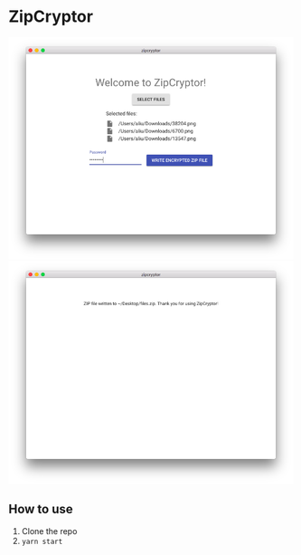 # ZipCryptor
![Screenshot](screenshot.png)
![Screenshot2](screenshot2.png)

## How to use
1. Clone the repo
1. `yarn start`